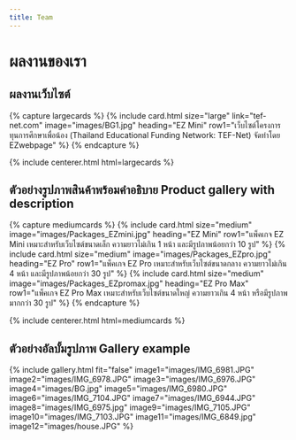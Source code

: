 ```yaml
---
title: Team
---
```


# <i class="fas fa-users"></i>ผลงานของเรา

## ผลงานเว็บไซต์ 

{% capture largecards %}
{%
  include card.html
  size="large"
  link="tef-net.com"
  image="images/BG1.jpg"
  heading="EZ Mini"
  row1="เว็บไซต์โครงการทุนการศึกษาเพื่อน้อง (Thailand Educational Funding Network: TEF-Net) จัดทำโดย EZwebpage"
%}
{% endcapture %}

{% include centerer.html html=largecards %}

## ตัวอย่างรูปภาพสินค้าพร้อมคำอธิบาย Product gallery with description

{% capture mediumcards %}
{%
  include card.html
  size="medium"
  image="images/Packages_EZmini.jpg"
  heading="EZ Mini"
  row1="แพ็คเกจ EZ Mini เหมาะสำหรับเว็บไซต์ขนาดเล็ก ความยาวไม่เกิน 1 หน้า และมีรูปภาพน้อยกว่า 10 รูป"
%}
{%
  include card.html
  size="medium"
  image="images/Packages_EZpro.jpg"
  heading="EZ Pro"
  row1="แพ็คเกจ EZ Pro เหมาะสำหรับเว็บไซต์ขนาดกลาง ความยาวไม่เกิน 4 หน้า และมีรูปภาพน้อยกว่า 30 รูป"
%}
{%
  include card.html
  size="medium"
  image="images/Packages_EZpromax.jpg"
  heading="EZ Pro Max"
  row1="แพ็คเกจ EZ Pro Max เหมาะสำหรับเว็บไซต์ขนาดใหญ่ ความยาวเกิน 4 หน้า หรือมีรูปภาพมากกว่า 30 รูป"
%}
{% endcapture %}

{% include centerer.html html=mediumcards %}



## ตัวอย่างอัลบั้มรูปภาพ Gallery example

{%
  include gallery.html
  fit="false"
  image1="images/IMG_6981.JPG"
  image2="images/IMG_6978.JPG"
  image3="images/IMG_6976.JPG"
  image4="images/BG.jpg"
  image5="images/IMG_6980.JPG"
  image6="images/IMG_7104.JPG"
  image7="images/IMG_6944.JPG"
  image8="images/IMG_6975.jpg"
  image9="images/IMG_7105.JPG"
  image10="images/IMG_7103.JPG"
  image11="images/IMG_6849.jpg"
  image12="images/house.JPG"
%}
